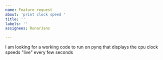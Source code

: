 ```yaml
---
name: Feature request
about: 'print clock speed '
title: ''
labels: ''
assignees: RunarJans

---
```


I am looking for a working code to run on pynq that displays the cpu clock speeds "live" every few seconds
